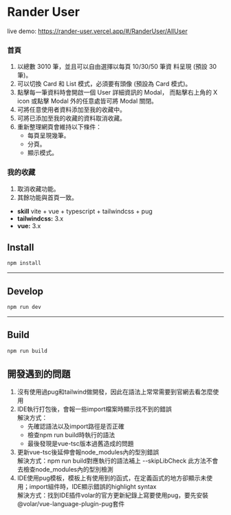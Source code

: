 # Rander User

live demo: https://rander-user.vercel.app/#/RanderUser/AllUser

### 首頁
1. 以總數 3010 筆，並且可以自由選擇以每頁 10/30/50 筆資
料呈現 (預設 30 筆)。
2. 可以切換 Card 和 List 模式，必須要有頭像 (預設為 Card 模式)。
3. 點擊每一筆資料時會開啟一個 User 詳細資訊的 Modal，
而點擊右上角的 X icon 或點擊 Modal 外的任意處皆可將
Modal 關閉。
4. 可將任意使用者資料添加至我的收藏中。
5. 可將已添加至我的收藏的資料取消收藏。
6. 重新整理網頁會維持以下條件：
      - 每頁呈現幾筆。
      - 分頁。
      - 顯示模式。

### 我的收藏
1. 取消收藏功能。
2. 其餘功能與首頁一致。

- **skill** vite + vue + typescript + tailwindcss + pug
- **tailwindcss:** 3.x
- **vue:** 3.x



## Install
```bash
npm install
```
---
## Develop
```bash
npm run dev
```
---
## Build
```bash
npm run build
```

## 開發遇到的問題

1. 沒有使用過pug和tailwind做開發，因此在語法上常常需要到官網去看怎麼使用
2. IDE執行打包後，會報一些import檔案時顯示找不到的錯誤  
  解決方式：
    - 先確認語法以及import路徑是否正確
    - 檢查npm run build時執行的語法
    - 最後發現是vue-tsc版本過舊造成的問題
3. 更新vue-tsc後延伸會報node_modules內的型別錯誤  
解決方式：npm run build對應執行的語法補上 --skipLibCheck 此方法不會去檢查node_modules內的型別檢測
4. IDE使用pug模板，模板上有使用到的函式，在定義函式的地方卻顯示未使用；import組件時，IDE顯示錯誤的highlight syntax  
解決方式：找到IDE插件volar的官方更新紀錄上寫要使用pug，要先安裝@volar/vue-language-plugin-pug套件
